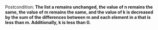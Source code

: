 Postcondition: **The list a remains unchanged, the value of n remains the same, the value of m remains the same, and the value of k is decreased by the sum of the differences between m and each element in a that is less than m. Additionally, k is less than 0.**